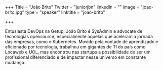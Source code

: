 +++
Title = "João Brito"
Twitter = "juniorjbn"
linkedin = ""
image = "joao-brito.jpg"
type = "speaker"
linktitle = "joao-brito"

+++

Entusiasta DevOps na Getup, João Brito é SysAdmin e advocate de tecnologias opensource, especialmente aquelas que aceleram a jornada das empresas, como o Kubernetes. Movido pela vontade de aprendizado e aficionado por tecnologia, trabalhou em gigantes de TI do país como Locaweb e UOL, mas encontrou nas startups a possibilidade de ser um profissional diferenciado e de impactar nesse universo em constante mudança.

